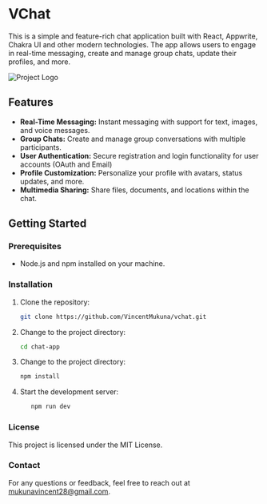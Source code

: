 # VChat

This is a simple and feature-rich chat application built with React, Appwrite, Chakra UI and other modern technologies. The app allows users to engage in real-time messaging, create and manage group chats, update their profiles, and more.

![Project Logo](link-to-logo.png) <!-- If you have a logo, include it here -->

## Features

- **Real-Time Messaging:** Instant messaging with support for text, images, and voice messages.
- **Group Chats:** Create and manage group conversations with multiple participants.
- **User Authentication:** Secure registration and login functionality for user accounts (OAuth and Email)
- **Profile Customization:** Personalize your profile with avatars, status updates, and more.
- **Multimedia Sharing:** Share files, documents, and locations within the chat.

## Getting Started

### Prerequisites

- Node.js and npm installed on your machine.

### Installation

1. Clone the repository:

   ```bash
   git clone https://github.com/VincentMukuna/vchat.git

   ```
2. Change to the project directory:
   ```bash
   cd chat-app
   ```   
2. Change to the project directory:
   ```bash
   npm install
   ```  
4. Start the development server:
   ```bash
      npm run dev
    ```

### License
This project is licensed under the MIT License.

### Contact
For any questions or feedback, feel free to reach out at mukunavincent28@gmail.com.
